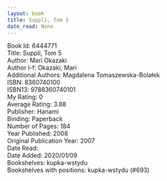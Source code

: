 ```yaml
---
layout: book
title: Suppli, Tom 5
date_read: None
---
```


Book Id: 6444771<br />
Title: Suppli, Tom 5<br />
Author: Mari Okazaki<br />
Author l-f: Okazaki, Mari<br />
Additional Authors: Magdalena Tomaszewska-Bolałek<br />
ISBN: 8360740100<br />
ISBN13: 9788360740101<br />
My Rating: 0<br />
Average Rating: 3.88<br />
Publisher: Hanami<br />
Binding: Paperback<br />
Number of Pages: 184<br />
Year Published: 2008<br />
Original Publication Year: 2007<br />
Date Read: <br />
Date Added: 2020/01/09<br />
Bookshelves: kupka-wstydu<br />
Bookshelves with positions: kupka-wstydu (#693)<br />


